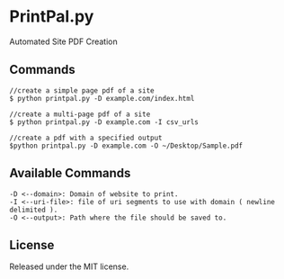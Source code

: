 PrintPal.py
==========

Automated Site PDF Creation 

Commands
---------

```
//create a simple page pdf of a site
$ python printpal.py -D example.com/index.html

//create a multi-page pdf of a site
$ python printpal.py -D example.com -I csv_urls

//create a pdf with a specified output
$python printpal.py -D example.com -O ~/Desktop/Sample.pdf
```

Available Commands
--------------------
```
-D <--domain>: Domain of website to print.
-I <--uri-file>: file of uri segments to use with domain ( newline delimited ).
-O <--output>: Path where the file should be saved to.
```

License
-------

Released under the MIT license.

